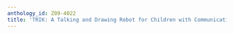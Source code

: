 ```yaml
---
anthology_id: Z09-4022
title: 'TRIK: A Talking and Drawing Robot for Children with Communication Disabilities'
---
```

